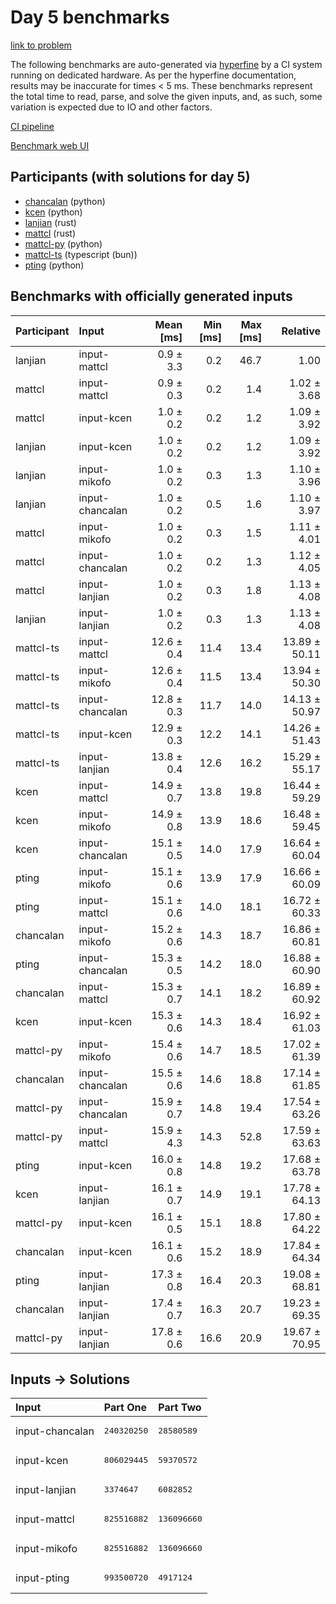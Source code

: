 # Day 5 benchmarks

[link to problem](https://adventofcode.com/2023/day/5)

The following benchmarks are auto-generated via
[hyperfine](https://github.com/sharkdp/hyperfine) by a CI system running on
dedicated hardware. As per the hyperfine documentation, results may be
inaccurate for times < 5 ms. These benchmarks represent the total time to read,
parse, and solve the given inputs, and, as such, some variation is expected due
to IO and other factors.

[CI pipeline](http://ci.papercode.net:8080/teams/main/pipelines/aoc2023)

[Benchmark web UI](https://aoc.ancalagon.black)


## Participants (with solutions for day 5)

- [chancalan](https://github.com/chancalan/aoc2023) (python)
- [kcen](https://github.com/kcen/aoc2023) (python)
- [lanjian](https://github.com/lanjian/aoc-2023) (rust)
- [mattcl](https://github.com/mattcl/aoc2023) (rust)
- [mattcl-py](https://github.com/mattcl/aoc2023-py) (python)
- [mattcl-ts](https://github.com/mattcl/aoc2023-js) (typescript (bun))
- [pting](https://github.com/pting/aoc2023) (python)


## Benchmarks with officially generated inputs

| Participant | Input | Mean [ms] | Min [ms] | Max [ms] | Relative |
|:---|:---|---:|---:|---:|---:|
| lanjian | input-mattcl | 0.9 ± 3.3 | 0.2 | 46.7 | 1.00 |
| mattcl | input-mattcl | 0.9 ± 0.3 | 0.2 | 1.4 | 1.02 ± 3.68 |
| mattcl | input-kcen | 1.0 ± 0.2 | 0.2 | 1.2 | 1.09 ± 3.92 |
| lanjian | input-kcen | 1.0 ± 0.2 | 0.2 | 1.2 | 1.09 ± 3.92 |
| lanjian | input-mikofo | 1.0 ± 0.2 | 0.3 | 1.3 | 1.10 ± 3.96 |
| lanjian | input-chancalan | 1.0 ± 0.2 | 0.5 | 1.6 | 1.10 ± 3.97 |
| mattcl | input-mikofo | 1.0 ± 0.2 | 0.3 | 1.5 | 1.11 ± 4.01 |
| mattcl | input-chancalan | 1.0 ± 0.2 | 0.2 | 1.3 | 1.12 ± 4.05 |
| mattcl | input-lanjian | 1.0 ± 0.2 | 0.3 | 1.8 | 1.13 ± 4.08 |
| lanjian | input-lanjian | 1.0 ± 0.2 | 0.3 | 1.3 | 1.13 ± 4.08 |
| mattcl-ts | input-mattcl | 12.6 ± 0.4 | 11.4 | 13.4 | 13.89 ± 50.11 |
| mattcl-ts | input-mikofo | 12.6 ± 0.4 | 11.5 | 13.4 | 13.94 ± 50.30 |
| mattcl-ts | input-chancalan | 12.8 ± 0.3 | 11.7 | 14.0 | 14.13 ± 50.97 |
| mattcl-ts | input-kcen | 12.9 ± 0.3 | 12.2 | 14.1 | 14.26 ± 51.43 |
| mattcl-ts | input-lanjian | 13.8 ± 0.4 | 12.6 | 16.2 | 15.29 ± 55.17 |
| kcen | input-mattcl | 14.9 ± 0.7 | 13.8 | 19.8 | 16.44 ± 59.29 |
| kcen | input-mikofo | 14.9 ± 0.8 | 13.9 | 18.6 | 16.48 ± 59.45 |
| kcen | input-chancalan | 15.1 ± 0.5 | 14.0 | 17.9 | 16.64 ± 60.04 |
| pting | input-mikofo | 15.1 ± 0.6 | 13.9 | 17.9 | 16.66 ± 60.09 |
| pting | input-mattcl | 15.1 ± 0.6 | 14.0 | 18.1 | 16.72 ± 60.33 |
| chancalan | input-mikofo | 15.2 ± 0.6 | 14.3 | 18.7 | 16.86 ± 60.81 |
| pting | input-chancalan | 15.3 ± 0.5 | 14.2 | 18.0 | 16.88 ± 60.90 |
| chancalan | input-mattcl | 15.3 ± 0.7 | 14.1 | 18.2 | 16.89 ± 60.92 |
| kcen | input-kcen | 15.3 ± 0.6 | 14.3 | 18.4 | 16.92 ± 61.03 |
| mattcl-py | input-mikofo | 15.4 ± 0.6 | 14.7 | 18.5 | 17.02 ± 61.39 |
| chancalan | input-chancalan | 15.5 ± 0.6 | 14.6 | 18.8 | 17.14 ± 61.85 |
| mattcl-py | input-chancalan | 15.9 ± 0.7 | 14.8 | 19.4 | 17.54 ± 63.26 |
| mattcl-py | input-mattcl | 15.9 ± 4.3 | 14.3 | 52.8 | 17.59 ± 63.63 |
| pting | input-kcen | 16.0 ± 0.8 | 14.8 | 19.2 | 17.68 ± 63.78 |
| kcen | input-lanjian | 16.1 ± 0.7 | 14.9 | 19.1 | 17.78 ± 64.13 |
| mattcl-py | input-kcen | 16.1 ± 0.5 | 15.1 | 18.8 | 17.80 ± 64.22 |
| chancalan | input-kcen | 16.1 ± 0.6 | 15.2 | 18.9 | 17.84 ± 64.34 |
| pting | input-lanjian | 17.3 ± 0.8 | 16.4 | 20.3 | 19.08 ± 68.81 |
| chancalan | input-lanjian | 17.4 ± 0.7 | 16.3 | 20.7 | 19.23 ± 69.35 |
| mattcl-py | input-lanjian | 17.8 ± 0.6 | 16.6 | 20.9 | 19.67 ± 70.95 |


## Inputs -> Solutions

| Input | Part One | Part Two |
|:---|:---|:---|
|input-chancalan|<pre>240320250</pre>|<pre>28580589</pre>|
|input-kcen|<pre>806029445</pre>|<pre>59370572</pre>|
|input-lanjian|<pre>3374647</pre>|<pre>6082852</pre>|
|input-mattcl|<pre>825516882</pre>|<pre>136096660</pre>|
|input-mikofo|<pre>825516882</pre>|<pre>136096660</pre>|
|input-pting|<pre>993500720</pre>|<pre>4917124</pre>|